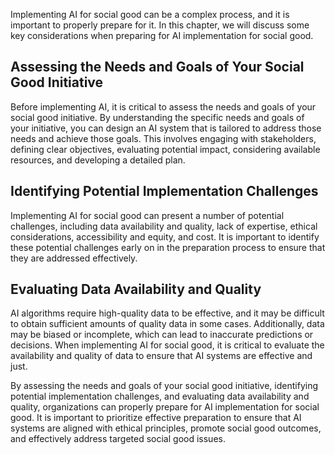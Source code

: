 
Implementing AI for social good can be a complex process, and it is important to properly prepare for it. In this chapter, we will discuss some key considerations when preparing for AI implementation for social good.

Assessing the Needs and Goals of Your Social Good Initiative
------------------------------------------------------------

Before implementing AI, it is critical to assess the needs and goals of your social good initiative. By understanding the specific needs and goals of your initiative, you can design an AI system that is tailored to address those needs and achieve those goals. This involves engaging with stakeholders, defining clear objectives, evaluating potential impact, considering available resources, and developing a detailed plan.

Identifying Potential Implementation Challenges
-----------------------------------------------

Implementing AI for social good can present a number of potential challenges, including data availability and quality, lack of expertise, ethical considerations, accessibility and equity, and cost. It is important to identify these potential challenges early on in the preparation process to ensure that they are addressed effectively.

Evaluating Data Availability and Quality
----------------------------------------

AI algorithms require high-quality data to be effective, and it may be difficult to obtain sufficient amounts of quality data in some cases. Additionally, data may be biased or incomplete, which can lead to inaccurate predictions or decisions. When implementing AI for social good, it is critical to evaluate the availability and quality of data to ensure that AI systems are effective and just.

By assessing the needs and goals of your social good initiative, identifying potential implementation challenges, and evaluating data availability and quality, organizations can properly prepare for AI implementation for social good. It is important to prioritize effective preparation to ensure that AI systems are aligned with ethical principles, promote social good outcomes, and effectively address targeted social good issues.
